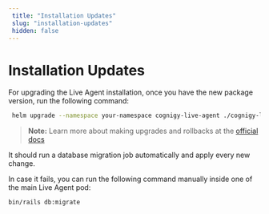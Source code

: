 ```yaml
---
 title: "Installation Updates" 
 slug: "installation-updates" 
 hidden: false 
---
```

# Installation Updates

For upgrading the Live Agent installation, once you have the new package version, run the following command:

```sh
 helm upgrade --namespace your-namespace cognigy-live-agent ./cognigy-live-agent
```

>**Note:** Learn more about making upgrades and rollbacks at the [official docs](https://helm.sh/docs/intro/using_helm/#helm-upgrade-and-helm-rollback-upgrading-a-release-and-recovering-on-failure)

It should run a database migration job automatically and apply every new change. 


In case it fails, you can run the following command manually inside one of the main Live Agent pod:

```sh
bin/rails db:migrate
```
